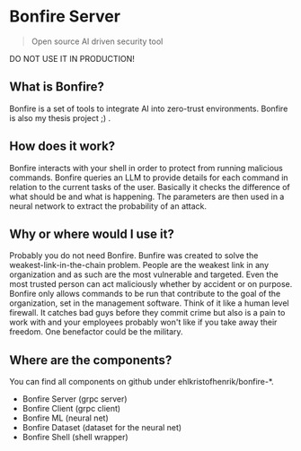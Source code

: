 # Bonfire Server
> Open source AI driven security tool

DO NOT USE IT IN PRODUCTION!

## What is Bonfire?

Bonfire is a set of tools to integrate AI into zero-trust environments. 
Bonfire is also my thesis project ;) .

## How does it work?

Bonfire interacts with your shell in order to protect from running malicious commands.
Bonfire queries an LLM to provide details for each command in relation to the current tasks of the user.
Basically it checks the difference of what should be and what is happening.
The parameters are then used in a neural network to extract the probability of an attack.

## Why or where would I use it?

Probably you do not need Bonfire.
Bunfire was created to solve the weakest-link-in-the-chain problem. 
People are the weakest link in any organization and as such are the most vulnerable and targeted. 
Even the most trusted person can act maliciously whether by accident or on purpose.
Bonfire only allows commands to be run that contribute to the goal of the organization, set in the management software.
Think of it like a human level firewall.
It catches bad guys before they commit crime but also is a pain to work with and your employees probably won't like if you take away their freedom.
One benefactor could be the military.

## Where are the components?

You can find all components on github under ehlkristofhenrik/bonfire-*.

* Bonfire Server  (grpc server)
* Bonfire Client  (grpc client)
* Bonfire ML      (neural net)
* Bonfire Dataset (dataset for the neural net)
* Bonfire Shell   (shell wrapper)
